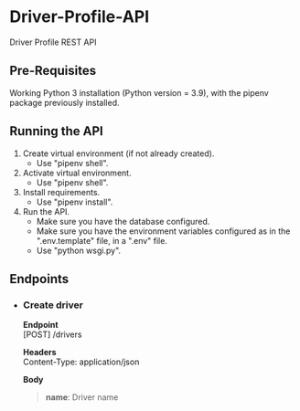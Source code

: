 # Driver-Profile-API
Driver Profile REST API

Pre-Requisites
--------------

Working Python 3 installation (Python version = 3.9), with the pipenv package previously installed.


Running the API
-------------------

1. Create virtual environment (if not already created).
    * Use "pipenv shell".
2. Activate virtual environment.
    * Use "pipenv shell".
3. Install requirements.
    * Use "pipenv install".
4. Run the API.
    * Make sure you have the database configured.
    * Make sure you have the environment variables configured as in the ".env.template" file, in a ".env" file.
    * Use "python wsgi.py".


Endpoints
-------------------

* ### Create driver

    **Endpoint**\
    [POST]
    /drivers

    **Headers**\
    Content-Type: application/json

    **Body**
    > **name**: Driver name




